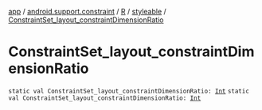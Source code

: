 [app](../../../index.md) / [android.support.constraint](../../index.md) / [R](../index.md) / [styleable](index.md) / [ConstraintSet_layout_constraintDimensionRatio](./-constraint-set_layout_constraint-dimension-ratio.md)

# ConstraintSet_layout_constraintDimensionRatio

`static val ConstraintSet_layout_constraintDimensionRatio: `[`Int`](https://kotlinlang.org/api/latest/jvm/stdlib/kotlin/-int/index.html)
`static val ConstraintSet_layout_constraintDimensionRatio: `[`Int`](https://kotlinlang.org/api/latest/jvm/stdlib/kotlin/-int/index.html)